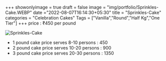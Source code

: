 +++
showonlyimage = true
draft = false
image = "img/portfolio/Sprinkles-Cake.WEBP"
date ="2022-08-07T16:14:30+05:30"
title = "Sprinkles-Cake"
categories = "Celebration Cakes"
Tags = ["Vanilla","Round","Half Kg","One Tier"]
+++
price : ₹450 per pound
<!--more-->
![Sprinkles-Cake](/img/portfolio/Sprinkles-Cake.WEBP)
* 1 pound cake price serves 8-10 persons : 450
* 2 pound cake price serves 10-20 persons : 900
* 3 pound cake price serves 20-30 persons : 1350
